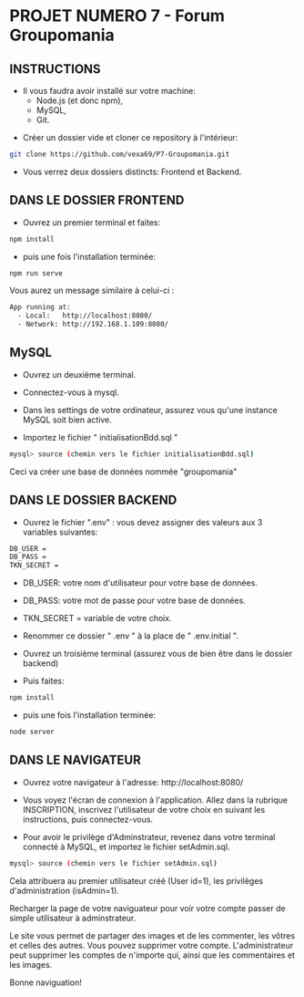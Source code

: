 # PROJET NUMERO 7 - Forum Groupomania

## INSTRUCTIONS

-   Il vous faudra avoir installé sur votre machine:
    -   Node.js (et donc npm),
    -   MySQL,
    -   Git.

*   Créer un dossier vide et cloner ce repository à l'intérieur:

```bash
git clone https://github.com/vexa69/P7-Groupomania.git
```

-   Vous verrez deux dossiers distincts: Frontend et Backend.

## DANS LE DOSSIER FRONTEND

-   Ouvrez un premier terminal et faites:

```bash
npm install
```

-   puis une fois l'installation terminée:

```bash
npm run serve
```

Vous aurez un message similaire à celui-ci :

```bash
App running at:
  - Local:   http://localhost:8080/
  - Network: http://192.168.1.109:8080/
```

## MySQL

-   Ouvrez un deuxième terminal.

-   Connectez-vous à mysql.

-   Dans les settings de votre ordinateur, assurez vous qu'une instance MySQL soit bien active.

-   Importez le fichier " initialisationBdd.sql "

```bash
mysql> source (chemin vers le fichier initialisationBdd.sql)
```

Ceci va créer une base de données nommée "groupomania"

## DANS LE DOSSIER BACKEND

-   Ouvrez le fichier ".env" : vous devez assigner des valeurs aux 3 variables suivantes:

```bash
DB_USER =
DB_PASS =
TKN_SECRET =
```

-   DB_USER: votre nom d'utilisateur pour votre base de données.
-   DB_PASS: votre mot de passe pour votre base de données.
-   TKN_SECRET = variable de votre choix.

-   Renommer ce dossier " .env " à la place de " .env.initial ".

-   Ouvrez un troisième terminal (assurez vous de bien être dans le dossier backend)

-   Puis faites:

```bash
npm install
```

-   puis une fois l'installation terminée:

```bash
node server
```

## DANS LE NAVIGATEUR

-   Ouvrez votre navigateur à l'adresse: http://localhost:8080/

-   Vous voyez l'écran de connexion à l'application. Allez dans la rubrique INSCRIPTION, inscrivez l'utilisateur de votre choix en suivant les instructions, puis connectez-vous.

-   Pour avoir le privilège d'Adminstrateur, revenez dans votre terminal connecté à MySQL, et importez le fichier setAdmin.sql.

```bash
mysql> source (chemin vers le fichier setAdmin.sql)
```

Cela attribuera au premier utilisateur créé (User id=1), les privilèges d'administration (isAdmin=1).

Recharger la page de votre naviguateur pour voir votre compte passer de simple utilisateur à adminstrateur.

Le site vous permet de partager des images et de les commenter, les vôtres et celles des autres. Vous pouvez supprimer votre compte. L'administrateur peut supprimer les comptes de n'importe qui, ainsi que les commentaires et les images.

Bonne naviguation!
